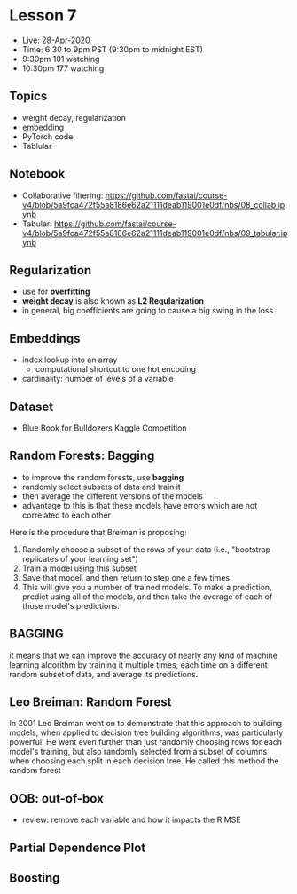 # Lesson 7

- Live:  28-Apr-2020
- Time: 6:30 to 9pm PST  (9:30pm to midnight EST)
- 9:30pm 101 watching
- 10:30pm 177 watching

## Topics
- weight decay, regularization
- embedding
- PyTorch code
- Tablular

## Notebook
- Collaborative filtering:  https://github.com/fastai/course-v4/blob/5a9fca472f55a8186e62a21111deab119001e0df/nbs/08_collab.ipynb
- Tabular:  https://github.com/fastai/course-v4/blob/5a9fca472f55a8186e62a21111deab119001e0df/nbs/09_tabular.ipynb

## Regularization
- use for **overfitting**
- **weight decay** is also known as **L2 Regularization**
- in general, big coefficients are going to cause a big swing in the loss

## Embeddings
- index lookup into an array
  - computational shortcut to one hot encoding
- cardinality: number of levels of a variable

## Dataset 
- Blue Book for Bulldozers Kaggle Competition

## Random Forests:  Bagging
- to improve the random forests, use **bagging**
- randomly select subsets of data and train it
- then average the different versions of the models
- advantage to this is that these models have errors which are not correlated to each other

Here is the procedure that Breiman is proposing:
1. Randomly choose a subset of the rows of your data (i.e., "bootstrap replicates of your learning set")
2. Train a model using this subset
3. Save that model, and then return to step one a few times
4. This will give you a number of trained models. To make a prediction, predict using all of the models, and then take the average of each of those model's predictions.

## BAGGING
it means that we can improve the accuracy of nearly any kind of machine learning algorithm by training it multiple times, each time on a different random subset of data, and average its predictions.

## Leo Breiman: Random Forest
In 2001 Leo Breiman went on to demonstrate that this approach to building models, when applied to decision tree building algorithms, was particularly powerful. He went even further than just randomly choosing rows for each model's training, but also randomly selected from a subset of columns when choosing each split in each decision tree. He called this method the random forest

## OOB:  out-of-box
- review: remove each variable and how it impacts the R MSE

## Partial Dependence Plot

## Boosting
